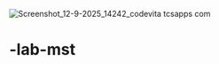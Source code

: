 ![Screenshot_12-9-2025_14242_codevita tcsapps com](https://github.com/user-attachments/assets/c607d88b-d038-415b-a3a2-514974557d41)
# -lab-mst
